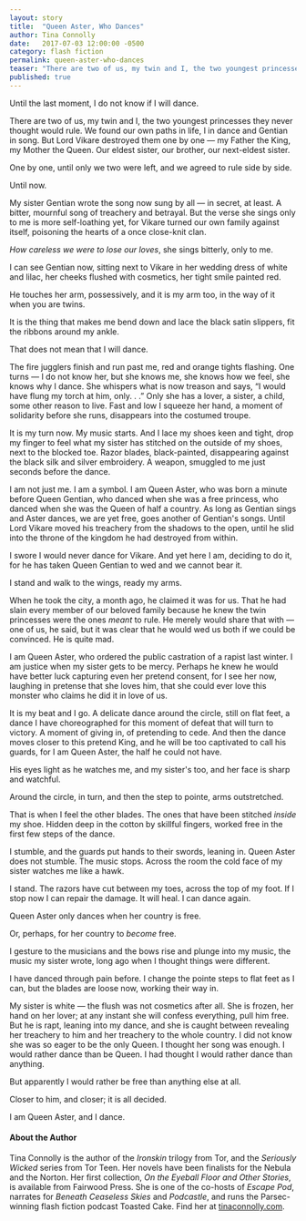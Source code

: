 ```yaml
---
layout: story
title:  "Queen Aster, Who Dances"
author: Tina Connolly
date:   2017-07-03 12:00:00 -0500
category: flash fiction
permalink: queen-aster-who-dances
teaser: "There are two of us, my twin and I, the two youngest princesses they never thought would rule. We found our own paths in life, I in dance and Gentian in song."
published: true
---
```


Until the last moment, I do not know if I will dance.

There are two of us, my twin and I, the two youngest princesses they never thought would rule. We found our own paths in life, I in dance and Gentian in song. But Lord Vikare destroyed them one by one  —  my Father the King, my Mother the Queen. Our eldest sister, our brother, our next-eldest sister.

One by one, until only we two were left, and we agreed to rule side by side.

Until now.

My sister Gentian wrote the song now sung by all  —  in secret, at least. A bitter, mournful song of treachery and betrayal. But the verse she sings only to me is more self-loathing yet, for Vikare turned our own family against itself, poisoning the hearts of a once close-knit clan.

_How careless we were to lose our loves_, she sings bitterly, only to me.

I can see Gentian now, sitting next to Vikare in her wedding dress of white and lilac, her cheeks flushed with cosmetics, her tight smile painted red.  

He touches her arm, possessively, and it is my arm too, in the way of it when you are twins.

It is the thing that makes me bend down and lace the black satin slippers, fit the ribbons around my ankle.

That does not mean that I will dance.

The fire jugglers finish and run past me, red and orange tights flashing. One turns — I do not know her, but she knows me, she knows how we feel, she knows why I dance. She whispers what is now treason and says, “I would have flung my torch at him, only. . .”  Only she has a lover, a sister, a child, some other reason to live. Fast and low I squeeze her hand, a moment of solidarity before she runs, disappears into the costumed troupe.

It is my turn now. My music starts. And I lace my shoes keen and tight, drop my finger to feel what my sister has stitched on the outside of my shoes, next to the blocked toe.  Razor blades, black-painted, disappearing against the black silk and silver embroidery. A weapon, smuggled to me just seconds before the dance.

I am not just me. I am a symbol. I am Queen Aster, who was born a minute before  Queen Gentian, who danced when she was a free princess, who danced when she was the Queen of half a country. As long as Gentian sings and Aster dances, we are yet free, goes another of Gentian's songs. Until Lord Vikare moved his treachery from the shadows to the open, until he slid into the throne of the kingdom he had destroyed from within.

I swore I would never dance for Vikare. And yet here I am, deciding to do it, for he has taken Queen Gentian to wed and we cannot bear it.

I stand and walk to the wings, ready my arms.

When he took the city, a month ago, he claimed it was for us. That he had slain every member of our beloved family because he knew the twin princesses were the ones _meant_ to rule. He merely would share that with — one of us, he said, but it was clear that he would wed us both if we could be convinced. He is quite mad.

I am Queen Aster, who ordered the public castration of a rapist last winter. I am justice when my sister gets to be mercy. Perhaps he knew he would have better luck capturing even her pretend consent, for I see her now, laughing in pretense that she loves him, that she could ever love this monster who claims he did it in love of us.

It is my beat and I go. A delicate dance around the circle, still on flat feet, a dance I have choreographed for this moment of defeat that will turn to victory. A moment of giving in, of pretending to cede. And then the dance moves closer to this pretend King, and he will be too captivated to call his guards, for I am Queen Aster, the half he could not have.

His eyes light as he watches me, and my sister's too, and her face is sharp and watchful.

Around the circle, in turn, and then the step to pointe, arms outstretched.

That is when I feel the other blades. The ones that have been stitched _inside_ my shoe. Hidden deep in the cotton by skillful fingers, worked free in the first few steps of the dance.

I stumble, and the guards put hands to their swords, leaning in. Queen Aster does not stumble. The music stops. Across the room the cold face of my sister watches me like a hawk.

I stand. The razors have cut between my toes, across the top of my foot. If I stop now I can repair the damage. It will heal. I can dance again.

Queen Aster only dances when her country is free.  

 Or, perhaps, for her country to _become_ free.

I gesture to the musicians and the bows rise and plunge into my music, the music my sister wrote, long ago when I thought things were different.

I have danced through pain before. I change the pointe steps to flat feet as I can, but the blades are loose now, working their way in.

My sister is white — the flush was not cosmetics after all. She is frozen, her hand on her lover; at any instant she will confess everything, pull him free. But he is rapt, leaning into my dance, and she is caught between revealing her treachery to him and her treachery to the whole country. I did not know she was so eager to be the only Queen. I thought her song was enough. I would rather dance than be Queen. I had thought I would rather dance than anything.

But apparently I would rather be free than anything else at all.

Closer to him, and closer; it is all decided.

I am Queen Aster, and I dance.

#### About the Author

Tina Connolly is the author of the _Ironskin_ trilogy from Tor, and the _Seriously Wicked_ series from Tor Teen. Her novels have been finalists for the Nebula and the Norton. Her first collection, _On the Eyeball Floor and Other Stories_, is available from Fairwood Press. She is one of the co-hosts of _Escape Pod_, narrates for _Beneath Ceaseless Skies_ and _Podcastle_, and runs the Parsec-winning flash fiction podcast Toasted Cake. Find her at [tinaconnolly.com](http://tinaconnolly.com).
